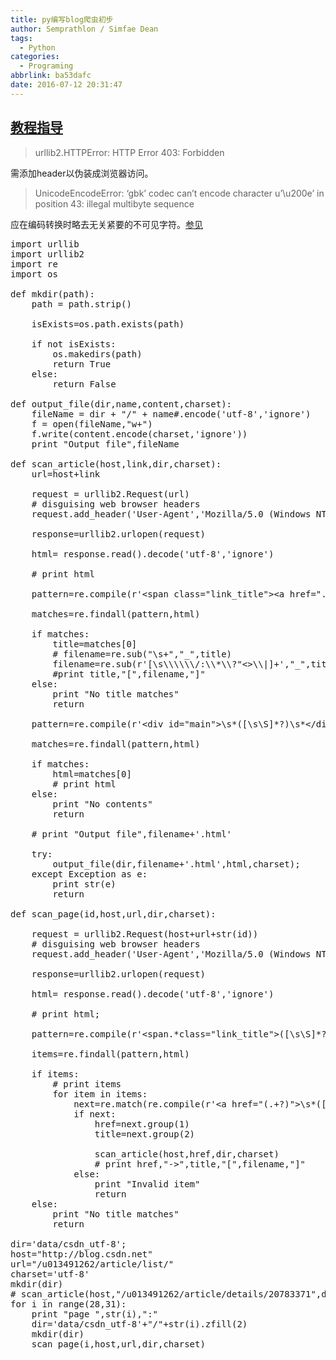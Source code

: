 ```yaml
---
title: py编写blog爬虫初步
author: Semprathlon / Simfae Dean
tags:
  - Python
categories:
  - Programing
abbrlink: ba53dafc
date: 2016-07-12 20:31:47
---
```

[教程指导](http://wiki.jikexueyuan.com/project/python-crawler-guide/taobao-order.html)
----

> urllib2.HTTPError: HTTP Error 403: Forbidden

需添加header以伪装成浏览器访问。

> UnicodeEncodeError: ‘gbk’ codec can’t encode character u’\u200e’ in position 43: illegal multibyte sequence

应在编码转换时略去无关紧要的不可见字符。[参见](http://www.crifan.com/unicodeencodeerror_gbk_codec_can_not_encode_character_in_position_illegal_multibyte_sequence/)

 
<pre class="lang:python decode:true " >import urllib
import urllib2
import re
import os

def mkdir(path):
    path = path.strip()

    isExists=os.path.exists(path)

    if not isExists:
        os.makedirs(path)
        return True
    else:
        return False

def output_file(dir,name,content,charset):
    fileName = dir + "/" + name#.encode('utf-8','ignore')
    f = open(fileName,"w+")
    f.write(content.encode(charset,'ignore'))
    print "Output file",fileName

def scan_article(host,link,dir,charset):
    url=host+link

    request = urllib2.Request(url)
    # disguising web browser headers
    request.add_header('User-Agent','Mozilla/5.0 (Windows NT 10.0; Win64; x64) AppleWebKit/537.36 (KHTML, like Gecko) Chrome/51.0.2704.106 Safari/537.36')

    response=urllib2.urlopen(request)

    html= response.read().decode('utf-8','ignore')

    # print html

    pattern=re.compile(r'&lt;span class="link_title"&gt;&lt;a href=".*"&gt;\s*([\s\S]*?)\s*&lt;/a&gt;')

    matches=re.findall(pattern,html)

    if matches:
        title=matches[0]
        # filename=re.sub("\s+","_",title)
        filename=re.sub(r'[\s\\\\\\/:\\*\\?"&lt;&gt;\\|]+',"_",title)
        #print title,"[",filename,"]"
    else:
        print "No title matches"
        return

    pattern=re.compile(r'&lt;div id="main"&gt;\s*([\s\S]*?)\s*&lt;/div&gt;\s*&lt;div id="side"&gt;')

    matches=re.findall(pattern,html)

    if matches:
        html=matches[0]
        # print html
    else:
        print "No contents"
        return

    # print "Output file",filename+'.html'

    try:
        output_file(dir,filename+'.html',html,charset);
    except Exception as e:
        print str(e)
        return

def scan_page(id,host,url,dir,charset):

    request = urllib2.Request(host+url+str(id))
    # disguising web browser headers
    request.add_header('User-Agent','Mozilla/5.0 (Windows NT 10.0; Win64; x64) AppleWebKit/537.36 (KHTML, like Gecko) Chrome/51.0.2704.106 Safari/537.36')

    response=urllib2.urlopen(request)

    html= response.read().decode('utf-8','ignore')

    # print html;

    pattern=re.compile(r'&lt;span.*class="link_title"&gt;([\s\S]*?)&lt;/span&gt;',re.I|re.M)

    items=re.findall(pattern,html)

    if items:
        # print items
        for item in items:
            next=re.match(re.compile(r'&lt;a href="(.+?)"&gt;\s*([\s\S]+\S)\s*&lt;/a&gt;'),item)
            if next:
                href=next.group(1)
                title=next.group(2)

                scan_article(host,href,dir,charset)
                # print href,"-&gt;",title,"[",filename,"]"
            else:
                print "Invalid item"
                return
    else:
        print "No title matches"
        return

dir='data/csdn_utf-8';
host="http://blog.csdn.net"
url="/u013491262/article/list/"
charset='utf-8'
mkdir(dir)
# scan_article(host,"/u013491262/article/details/20783371",dir,'utf-8')
for i in range(28,31):
    print "page ",str(i),":"
    dir='data/csdn_utf-8'+"/"+str(i).zfill(2)
    mkdir(dir)
    scan_page(i,host,url,dir,charset)
</pre> 
